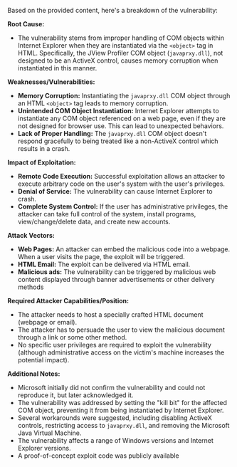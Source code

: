 Based on the provided content, here's a breakdown of the vulnerability:

**Root Cause:**

- The vulnerability stems from improper handling of COM objects within Internet Explorer when they are instantiated via the `<object>` tag in HTML. Specifically, the JView Profiler COM object (`javaprxy.dll`), not designed to be an ActiveX control, causes memory corruption when instantiated in this manner.

**Weaknesses/Vulnerabilities:**

- **Memory Corruption:** Instantiating the `javaprxy.dll` COM object through an HTML `<object>` tag leads to memory corruption.
- **Unintended COM Object Instantiation:** Internet Explorer attempts to instantiate any COM object referenced on a web page, even if they are not designed for browser use. This can lead to unexpected behaviors.
- **Lack of Proper Handling:** The `javaprxy.dll` COM object doesn't respond gracefully to being treated like a non-ActiveX control which results in a crash.

**Impact of Exploitation:**

- **Remote Code Execution:** Successful exploitation allows an attacker to execute arbitrary code on the user's system with the user's privileges.
- **Denial of Service:** The vulnerability can cause Internet Explorer to crash.
- **Complete System Control:** If the user has administrative privileges, the attacker can take full control of the system, install programs, view/change/delete data, and create new accounts.

**Attack Vectors:**

- **Web Pages:** An attacker can embed the malicious code into a webpage. When a user visits the page, the exploit will be triggered.
- **HTML Email:** The exploit can be delivered via HTML email.
- **Malicious ads:** The vulnerability can be triggered by malicious web content displayed through banner advertisements or other delivery methods

**Required Attacker Capabilities/Position:**

- The attacker needs to host a specially crafted HTML document (webpage or email).
- The attacker has to persuade the user to view the malicious document through a link or some other method.
- No specific user privileges are required to exploit the vulnerability (although administrative access on the victim's machine increases the potential impact).

**Additional Notes:**
- Microsoft initially did not confirm the vulnerability and could not reproduce it, but later acknowledged it.
- The vulnerability was addressed by setting the "kill bit" for the affected COM object, preventing it from being instantiated by Internet Explorer.
- Several workarounds were suggested, including disabling ActiveX controls, restricting access to `javaprxy.dll`, and removing the Microsoft Java Virtual Machine.
- The vulnerability affects a range of Windows versions and Internet Explorer versions.
- A proof-of-concept exploit code was publicly available